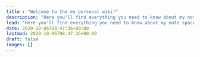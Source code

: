 ```yaml
---
title : "Welcome to the my personal wiki!"
description: "Here you'll find everything you need to know about my note space."
lead: "Here you'll find everything you need to know about my note space."
date: 2020-10-06T08:47:36+00:00
lastmod: 2020-10-06T08:47:36+00:00
draft: false
images: []
---
```



